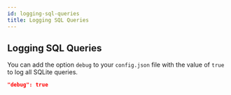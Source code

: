 ```yaml
---
id: logging-sql-queries
title: Logging SQL Queries
---
```


## Logging SQL Queries

You can add the option `debug` to your `config.json` file with the value of `true` to log all SQLite queries.

```json
"debug": true
```
